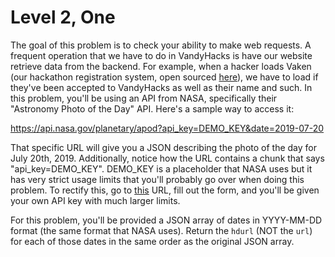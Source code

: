 # Level 2, One

The goal of this problem is to check your ability to make web requests. A frequent operation that we have to do in VandyHacks is have our website retrieve data from the backend. For example, when a hacker loads Vaken (our hackathon registration system, open sourced [here](https://github.com/Vandyhacks/vaken)), we have to load if they've been accepted to VandyHacks as well as their name and such. In this problem, you'll be using an API from NASA, specifically their "Astronomy Photo of the Day" API. Here's a sample way to access it:

https://api.nasa.gov/planetary/apod?api_key=DEMO_KEY&date=2019-07-20 

That specific URL will give you a JSON describing the photo of the day for July 20th, 2019. Additionally, notice how the URL contains a chunk that says "api_key=DEMO_KEY". DEMO_KEY is a placeholder that NASA uses but it has very strict usage limits that you'll probably go over when doing this problem. To rectify this, go to [this](https://api.nasa.gov/) URL, fill out the form, and you'll be given your own API key with much larger limits. 

For this problem, you'll be provided a JSON array of dates in YYYY-MM-DD format (the same format that NASA uses). Return the `hdurl` (NOT the `url`) for each of those dates in the same order as the original JSON array.